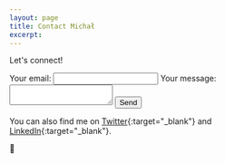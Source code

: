 ```yaml
---
layout: page
title: Contact Michał
excerpt: 
---
```


Let's connect!

<form
  action="https://formspree.io/f/manozpno"
  method="POST"
>
  <label>
    Your email:
    <input type="email" name="email">
  </label>
  <label>
    Your message:
    <textarea name="message"></textarea>
  </label>
  <!-- your other form fields go here -->
  <button type="submit">Send</button>
</form>

You can also find me on [Twitter](https://twitter.com/michalkorzonek/){:target="_blank"} and [LinkedIn](https://www.linkedin.com/in/michalkorzonek/){:target="_blank"}.

💌

